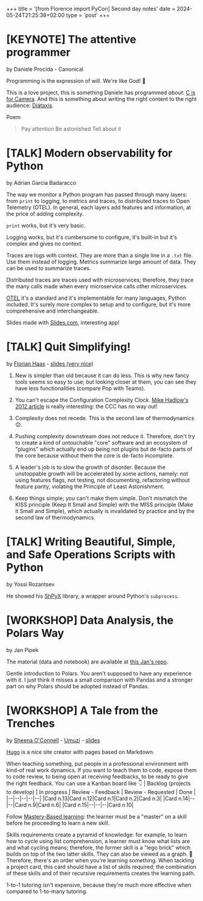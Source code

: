 +++
title = '[from Florence import PyCon] Second day notes'
date = 2024-05-24T21:25:38+02:00
type = 'post'
+++

# [KEYNOTE] The attentive programmer
by Daniele Procida - Canonical

Programming is the expression of will. We're like God! 🌟

This is a love project, this is something Daniele has programmed *about*: [C is for Camera](https://c-is-for-camera.readthedocs.io/).
And this is something about writing the right content to the right audience: [Diátaxis](https://diataxis.fr/).

Poem
>Pay attention
>Be astonished
>Tell about it

# [TALK] Modern observability for Python
by Adrian Garcia Badaracco

The way we monitor a Python program has passed through many layers: from `print` to logging, to metrics and traces, to distributed traces to Open Telemetry (OTEL).
In general, each layers add features and information, at the price of adding complexity.

`print` works, but it's very basic.

Logging works, but it's cumbersome to configure, it's built-in but it's complex and gives no context.

Traces are logs with context. They are more than a single line in a `.txt` file. Use them instead of logging.
Metrics summarize large amount of data. They can be used to summarize traces.

Distributed traces are traces used with microservices; therefore, they trace the many calls made when every microservice calls other microservices.

[OTEL](https://opentelemetry.io/) it's a standard and it's implementable for many languages, Python included. It's surely more complex to setup and to configure, but it's more comprehensive and interchangeable.

Slides made with [Slides.com](https://slides.com/), interesting app!

# [TALK] Quit Simplifying!
by [Florian Haas](https://xahteiwi.eu) - [slides (very nice)](https://xahteiwi.eu/quit-simplifying)

 1. New is simpler than old because it can do less.
 This is why new fancy tools seems so easy to use; but looking closer at them, you can see they have less functionalities (compare Pop with Teams).
 
 2. You can't escape the Configuration Complexity Clock.
 [Mike Hadlow's 2012 article](https://mikehadlow.blogspot.com/2012/05/configuration-complexity-clock.html) is really interesting: the CCC has no way out!
    
 3. Complexity does not recede.
 This is the second law of thermodynamics 😌.
    
 4. Pushing complexity downstream does not reduce it.
 Therefore, don't try to create a kind of untouchable "core" software and an ecosystem of "plugins" which actually end up being not plugins but de-facto parts of the core because without them the core is de-facto incomplete.
    
 5. A leader's job is to slow the growth of disorder.
 Because the unstoppable growth will be accelerated by some actions, namely: not using features flags, not testing, not documenting, refactoring without feature parity, violating the Principle of Least Astonishment.
    
6. Keep things simple; you can't make them simple.
Don't mismatch the KISS principle (Keep It Small and Simple) with the MISS principle (Make it Small and Simple), which actually is invalidated by practice and by the second law of thermodynamics.

# [TALK] Writing Beautiful, Simple, and Safe Operations Scripts with Python
by Yossi Rozantsev

He showed his [ShPyX](https://github.com/Apakottur/shpyx) library, a wrapper around Python's `subprocess`.

# [WORKSHOP] Data Analysis, the Polars Way
by Jan Pipek

The material (data and notebook) are available at [this Jan's repo](https://github.com/janpipek/eda-polars-way).

Gentle introduction to Polars. You aren't supposed to have any experience with it. I just think it misses a small comparison with Pandas and a stronger part on why Polars should be adopted instead of Pandas.

# [WORKSHOP] A Tale from the Trenches
by [Sheena O'Connell](https://www.sheenaoc.com/) - [Umuzi](https://www.umuzi.org/) - [slides](https://sheenarbw.github.io/pres-pycon-italia-2024-tale-from-trenches/)

[Hugo](https://gohugo.io/) is a nice site creator with pages based on Markdown.

When teaching something, put people in a professional environment with kind-of real work dynamics. If you want to teach them to code, expose them to code review, to being open at receiving feedbacks, to be ready to give the right feedback.
You can use a Kanban board like 👇
| Backlog (projects to develop) | In progress | Review - Feedback | Review - Requested | Done |
|--|--|--|--|--|
|Card n.13|Card n.12|Card n.1|Card n.2|Card n.3|
|Card n.14|--|--|Card n.9|Card n.6|
|Card n.15|--|--|--|Card n.10|

Follow [Mastery-Based learning](https://en.wikipedia.org/wiki/Mastery_learning): the learner must be a "master" on a skill before he proceeding to learn a new skill.

Skills requirements create a pyramid of knowledge: for example, to learn how to cycle using list comprehension, a learner must know what lists are and what cycling means; therefore, the former skill is a "lego brick" which builds on top of the two latter skills. They can also be viewed as a graph. 👀
Therefore, there's an order when you're learning something.
When tackling a project card, this card should have a list of skills required; the combination of these skills and of their recursive requirements creates the learning path.

1-to-1 tutoring isn't expensive, because they're much more effective when compared to 1-to-many tutoring.